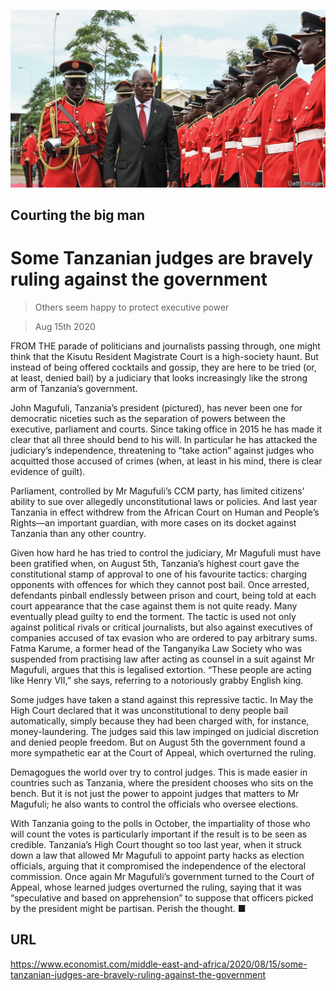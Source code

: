 ![](./images/20200815_MAP007_0.jpg)

## Courting the big man

# Some Tanzanian judges are bravely ruling against the government

> Others seem happy to protect executive power

> Aug 15th 2020

FROM THE parade of politicians and journalists passing through, one might think that the Kisutu Resident Magistrate Court is a high-society haunt. But instead of being offered cocktails and gossip, they are here to be tried (or, at least, denied bail) by a judiciary that looks increasingly like the strong arm of Tanzania’s government.

John Magufuli, Tanzania’s president (pictured), has never been one for democratic niceties such as the separation of powers between the executive, parliament and courts. Since taking office in 2015 he has made it clear that all three should bend to his will. In particular he has attacked the judiciary’s independence, threatening to “take action” against judges who acquitted those accused of crimes (when, at least in his mind, there is clear evidence of guilt).

Parliament, controlled by Mr Magufuli’s CCM party, has limited citizens’ ability to sue over allegedly unconstitutional laws or policies. And last year Tanzania in effect withdrew from the African Court on Human and People’s Rights—an important guardian, with more cases on its docket against Tanzania than any other country.

Given how hard he has tried to control the judiciary, Mr Magufuli must have been gratified when, on August 5th, Tanzania’s highest court gave the constitutional stamp of approval to one of his favourite tactics: charging opponents with offences for which they cannot post bail. Once arrested, defendants pinball endlessly between prison and court, being told at each court appearance that the case against them is not quite ready. Many eventually plead guilty to end the torment. The tactic is used not only against political rivals or critical journalists, but also against executives of companies accused of tax evasion who are ordered to pay arbitrary sums. Fatma Karume, a former head of the Tanganyika Law Society who was suspended from practising law after acting as counsel in a suit against Mr Magufuli, argues that this is legalised extortion. “These people are acting like Henry VII,” she says, referring to a notoriously grabby English king.

Some judges have taken a stand against this repressive tactic. In May the High Court declared that it was unconstitutional to deny people bail automatically, simply because they had been charged with, for instance, money-laundering. The judges said this law impinged on judicial discretion and denied people freedom. But on August 5th the government found a more sympathetic ear at the Court of Appeal, which overturned the ruling.

Demagogues the world over try to control judges. This is made easier in countries such as Tanzania, where the president chooses who sits on the bench. But it is not just the power to appoint judges that matters to Mr Magufuli; he also wants to control the officials who oversee elections.

With Tanzania going to the polls in October, the impartiality of those who will count the votes is particularly important if the result is to be seen as credible. Tanzania’s High Court thought so too last year, when it struck down a law that allowed Mr Magufuli to appoint party hacks as election officials, arguing that it compromised the independence of the electoral commission. Once again Mr Magufuli’s government turned to the Court of Appeal, whose learned judges overturned the ruling, saying that it was “speculative and based on apprehension” to suppose that officers picked by the president might be partisan. Perish the thought. ■

## URL

https://www.economist.com/middle-east-and-africa/2020/08/15/some-tanzanian-judges-are-bravely-ruling-against-the-government

